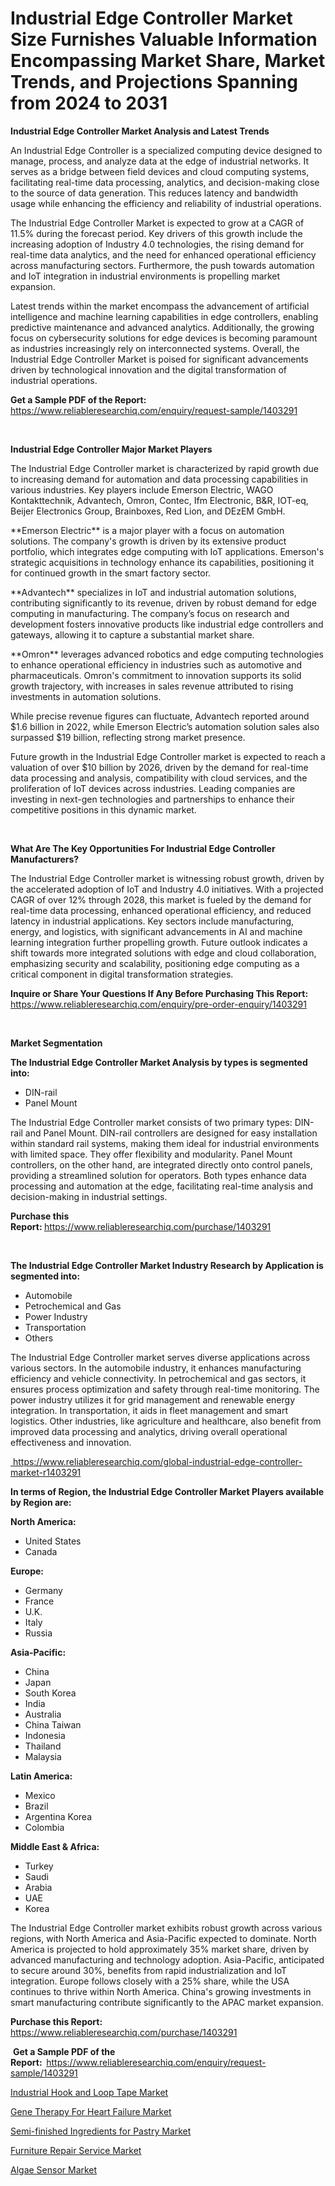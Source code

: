 <p><h1>Industrial Edge Controller Market Size Furnishes Valuable Information Encompassing Market Share, Market Trends, and Projections Spanning from 2024 to 2031</h1></p><p><strong>Industrial Edge Controller Market Analysis and Latest Trends</strong></p>
<p><p>An Industrial Edge Controller is a specialized computing device designed to manage, process, and analyze data at the edge of industrial networks. It serves as a bridge between field devices and cloud computing systems, facilitating real-time data processing, analytics, and decision-making close to the source of data generation. This reduces latency and bandwidth usage while enhancing the efficiency and reliability of industrial operations.</p><p>The Industrial Edge Controller Market is expected to grow at a CAGR of 11.5% during the forecast period. Key drivers of this growth include the increasing adoption of Industry 4.0 technologies, the rising demand for real-time data analytics, and the need for enhanced operational efficiency across manufacturing sectors. Furthermore, the push towards automation and IoT integration in industrial environments is propelling market expansion.</p><p>Latest trends within the market encompass the advancement of artificial intelligence and machine learning capabilities in edge controllers, enabling predictive maintenance and advanced analytics. Additionally, the growing focus on cybersecurity solutions for edge devices is becoming paramount as industries increasingly rely on interconnected systems. Overall, the Industrial Edge Controller Market is poised for significant advancements driven by technological innovation and the digital transformation of industrial operations.</p></p>
<p><strong>Get a Sample PDF of the Report:&nbsp;</strong> <a href="https://www.reliableresearchiq.com/enquiry/request-sample/1403291?utm_campaign=1137&utm_medium=2&utm_source=Github&utm_content=ia&utm_term=23102024&utm_id=industrial-edge-controller">https://www.reliableresearchiq.com/enquiry/request-sample/1403291</a></p>
<p>&nbsp;</p>
<p><strong>Industrial Edge Controller Major Market Players</strong></p>
<p><p>The Industrial Edge Controller market is characterized by rapid growth due to increasing demand for automation and data processing capabilities in various industries. Key players include Emerson Electric, WAGO Kontakttechnik, Advantech, Omron, Contec, Ifm Electronic, B&R, IOT-eq, Beijer Electronics Group, Brainboxes, Red Lion, and DEzEM GmbH.</p><p>**Emerson Electric** is a major player with a focus on automation solutions. The company's growth is driven by its extensive product portfolio, which integrates edge computing with IoT applications. Emerson's strategic acquisitions in technology enhance its capabilities, positioning it for continued growth in the smart factory sector.</p><p>**Advantech** specializes in IoT and industrial automation solutions, contributing significantly to its revenue, driven by robust demand for edge computing in manufacturing. The company’s focus on research and development fosters innovative products like industrial edge controllers and gateways, allowing it to capture a substantial market share.</p><p>**Omron** leverages advanced robotics and edge computing technologies to enhance operational efficiency in industries such as automotive and pharmaceuticals. Omron's commitment to innovation supports its solid growth trajectory, with increases in sales revenue attributed to rising investments in automation solutions.</p><p>While precise revenue figures can fluctuate, Advantech reported around $1.6 billion in 2022, while Emerson Electric’s automation solution sales also surpassed $19 billion, reflecting strong market presence. </p><p>Future growth in the Industrial Edge Controller market is expected to reach a valuation of over $10 billion by 2026, driven by the demand for real-time data processing and analysis, compatibility with cloud services, and the proliferation of IoT devices across industries. Leading companies are investing in next-gen technologies and partnerships to enhance their competitive positions in this dynamic market.</p></p>
<p>&nbsp;</p>
<p><strong>What Are The Key Opportunities For Industrial Edge Controller Manufacturers?</strong></p>
<p><p>The Industrial Edge Controller market is witnessing robust growth, driven by the accelerated adoption of IoT and Industry 4.0 initiatives. With a projected CAGR of over 12% through 2028, this market is fueled by the demand for real-time data processing, enhanced operational efficiency, and reduced latency in industrial applications. Key sectors include manufacturing, energy, and logistics, with significant advancements in AI and machine learning integration further propelling growth. Future outlook indicates a shift towards more integrated solutions with edge and cloud collaboration, emphasizing security and scalability, positioning edge computing as a critical component in digital transformation strategies.</p></p>
<p><strong>Inquire or Share Your Questions If Any Before Purchasing This Report:</strong> <a href="https://www.reliableresearchiq.com/enquiry/pre-order-enquiry/1403291?utm_campaign=1137&utm_medium=2&utm_source=Github&utm_content=ia&utm_term=23102024&utm_id=industrial-edge-controller">https://www.reliableresearchiq.com/enquiry/pre-order-enquiry/1403291</a></p>
<p>&nbsp;</p>
<p><strong>Market Segmentation</strong></p>
<p><strong>The Industrial Edge Controller Market Analysis by types is segmented into:</strong></p>
<p><ul><li>DIN-rail</li><li>Panel Mount</li></ul></p>
<p><p>The Industrial Edge Controller market consists of two primary types: DIN-rail and Panel Mount. DIN-rail controllers are designed for easy installation within standard rail systems, making them ideal for industrial environments with limited space. They offer flexibility and modularity. Panel Mount controllers, on the other hand, are integrated directly onto control panels, providing a streamlined solution for operators. Both types enhance data processing and automation at the edge, facilitating real-time analysis and decision-making in industrial settings.</p></p>
<p><strong>Purchase this Report:&nbsp;</strong><a href="https://www.reliableresearchiq.com/purchase/1403291?utm_campaign=1137&utm_medium=2&utm_source=Github&utm_content=ia&utm_term=23102024&utm_id=industrial-edge-controller">https://www.reliableresearchiq.com/purchase/1403291</a></p>
<p>&nbsp;</p>
<p><strong>The Industrial Edge Controller Market Industry Research by Application is segmented into:</strong></p>
<p><ul><li>Automobile</li><li>Petrochemical and Gas</li><li>Power Industry</li><li>Transportation</li><li>Others</li></ul></p>
<p><p>The Industrial Edge Controller market serves diverse applications across various sectors. In the automobile industry, it enhances manufacturing efficiency and vehicle connectivity. In petrochemical and gas sectors, it ensures process optimization and safety through real-time monitoring. The power industry utilizes it for grid management and renewable energy integration. In transportation, it aids in fleet management and smart logistics. Other industries, like agriculture and healthcare, also benefit from improved data processing and analytics, driving overall operational effectiveness and innovation.</p></p>
<p><a href="https://www.reliableresearchiq.com/global-industrial-edge-controller-market-r1403291?utm_campaign=1137&utm_medium=2&utm_source=Github&utm_content=ia&utm_term=23102024&utm_id=industrial-edge-controller">&nbsp;https://www.reliableresearchiq.com/global-industrial-edge-controller-market-r1403291</a></p>
<p><strong>In terms of Region, the Industrial Edge Controller Market Players available by Region are:</strong></p>
<p>
    <p> <strong> North America: </strong>
        <ul>
            <li>United States</li>
            <li>Canada</li>
        </ul>
        </p> 
    <p> <strong> Europe: </strong>
        <ul>
            <li>Germany</li>
            <li>France</li>
            <li>U.K.</li>
            <li>Italy</li>
            <li>Russia</li>
        </ul>
        </p> 
    <p> <strong> Asia-Pacific: </strong>
        <ul>
            <li>China</li>
            <li>Japan</li>
            <li>South Korea</li>
            <li>India</li>
            <li>Australia</li>
            <li>China Taiwan</li>
            <li>Indonesia</li>
            <li>Thailand</li>
            <li>Malaysia</li>
        </ul>
        </p> 
    <p> <strong> Latin America: </strong>
        <ul>
            <li>Mexico</li>
            <li>Brazil</li>
            <li>Argentina Korea</li>
            <li>Colombia</li>
        </ul>
        </p> 
    <p> <strong> Middle East & Africa: </strong>
        <ul>
            <li>Turkey</li>
            <li>Saudi</li>
            <li>Arabia</li>
            <li>UAE</li>
            <li>Korea</li>
        </ul>
    </p>
    </p>
<p><p>The Industrial Edge Controller market exhibits robust growth across various regions, with North America and Asia-Pacific expected to dominate. North America is projected to hold approximately 35% market share, driven by advanced manufacturing and technology adoption. Asia-Pacific, anticipated to secure around 30%, benefits from rapid industrialization and IoT integration. Europe follows closely with a 25% share, while the USA continues to thrive within North America. China's growing investments in smart manufacturing contribute significantly to the APAC market expansion.</p></p>
<p><strong>Purchase this Report: </strong><a href="https://www.reliableresearchiq.com/purchase/1403291?utm_campaign=1137&utm_medium=2&utm_source=Github&utm_content=ia&utm_term=23102024&utm_id=industrial-edge-controller">https://www.reliableresearchiq.com/purchase/1403291</a></p>
<p>&nbsp;<strong>Get a Sample PDF of the Report:&nbsp;&nbsp;</strong><a href="https://www.reliableresearchiq.com/enquiry/request-sample/1403291?utm_campaign=1137&utm_medium=2&utm_source=Github&utm_content=ia&utm_term=23102024&utm_id=industrial-edge-controller">https://www.reliableresearchiq.com/enquiry/request-sample/1403291</a></p>
<p><strong></strong></p>
<p><p><a href="https://github.com/kyleetroxilbu/Market-Research-Report-List-1/blob/main/industrial-hook-and-loop-tape-market.md?utm_campaign=1137&utm_medium=2&utm_source=Github&utm_content=ia&utm_term=23102024&utm_id=industrial-edge-controller">Industrial Hook and Loop Tape Market</a></p><p><a href="https://www.linkedin.com/pulse/exploring-gene-therapy-heart-failure-market-strategic-insights-lhnof?utm_campaign=1137&utm_medium=2&utm_source=Github&utm_content=ia&utm_term=23102024&utm_id=industrial-edge-controller">Gene Therapy For Heart Failure Market</a></p><p><a href="https://github.com/whitbyuhringenn/Market-Research-Report-List-1/blob/main/semi-finished-ingredients-for-pastry-market.md?utm_campaign=1137&utm_medium=2&utm_source=Github&utm_content=ia&utm_term=23102024&utm_id=industrial-edge-controller">Semi-finished Ingredients for Pastry Market</a></p><p><a href="https://www.linkedin.com/pulse/exploring-furniture-repair-service-market-dynamics-revenue-ju24f?utm_campaign=1137&utm_medium=2&utm_source=Github&utm_content=ia&utm_term=23102024&utm_id=industrial-edge-controller">Furniture Repair Service Market</a></p><p><a href="https://issuu.com/reportprime-2/docs/algae-sensor-market-size-2030.pptx_231aadabd2eae9?utm_campaign=1137&utm_medium=2&utm_source=Github&utm_content=ia&utm_term=23102024&utm_id=industrial-edge-controller">Algae Sensor Market</a></p></p>